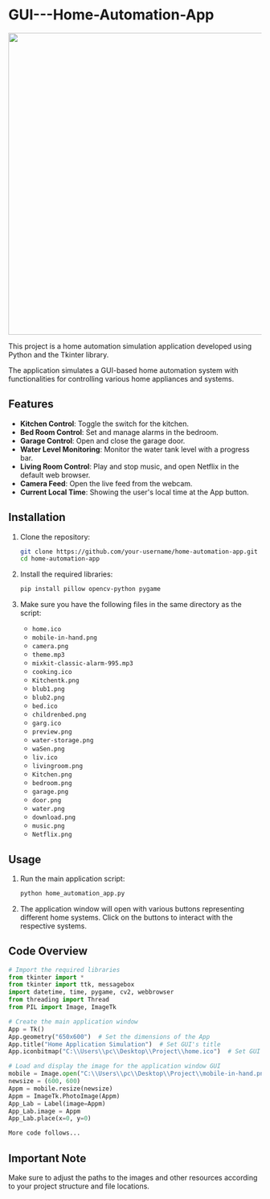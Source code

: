 # GUI---Home-Automation-App

<p align="center">
  <img src="https://github.com/user-attachments/assets/9a9c6be7-d42c-46ce-a206-8d96b1c3a9e1" width="600" height="600">
</p>

<p> This project is a home automation simulation application developed using Python and the Tkinter library. </p>
<p> The application simulates a GUI-based home automation system with functionalities for controlling various home appliances and systems.</p> 

## Features

- **Kitchen Control**: Toggle the switch for the kitchen.
- **Bed Room Control**: Set and manage alarms in the bedroom.
- **Garage Control**: Open and close the garage door.
- **Water Level Monitoring**: Monitor the water tank level with a progress bar.
- **Living Room Control**: Play and stop music, and open Netflix in the default web browser.
- **Camera Feed**: Open the live feed from the webcam.
- **Current Local Time**: Showing the user's local time at the App button.

## Installation

1. Clone the repository:
    ```sh
    git clone https://github.com/your-username/home-automation-app.git
    cd home-automation-app
    ```

2. Install the required libraries:
    ```sh
    pip install pillow opencv-python pygame
    ```

3. Make sure you have the following files in the same directory as the script:
    - `home.ico`
    - `mobile-in-hand.png`
    - `camera.png`
    - `theme.mp3`
    - `mixkit-classic-alarm-995.mp3`
    - `cooking.ico`
    - `Kitchentk.png`
    - `blub1.png`
    - `blub2.png`
    - `bed.ico`
    - `childrenbed.png`
    - `garg.ico`
    - `preview.png`
    - `water-storage.png`
    - `waSen.png`
    - `liv.ico`
    - `livingroom.png`
    - `Kitchen.png`
    - `bedroom.png`
    - `garage.png`
    - `door.png`
    - `water.png`
    - `download.png`
    - `music.png`
    - `Netflix.png`

## Usage

1. Run the main application script:
    ```sh
    python home_automation_app.py
    ```

2. The application window will open with various buttons representing different home systems. Click on the buttons to interact with the respective systems.

## Code Overview

```python
# Import the required libraries
from tkinter import *
from tkinter import ttk, messagebox
import datetime, time, pygame, cv2, webbrowser
from threading import Thread
from PIL import Image, ImageTk

# Create the main application window
App = Tk()
App.geometry("650x600")  # Set the dimensions of the App
App.title("Home Application Simulation")  # Set GUI's title
App.iconbitmap("C:\\Users\\pc\\Desktop\\Project\\home.ico")  # Set GUI's icon 

# Load and display the image for the application window GUI
mobile = Image.open("C:\\Users\\pc\\Desktop\\Project\\mobile-in-hand.png")
newsize = (600, 600)
Appm = mobile.resize(newsize)
Appm = ImageTk.PhotoImage(Appm)
App_Lab = Label(image=Appm)
App_Lab.image = Appm
App_Lab.place(x=0, y=0)

More code follows...
```


## Important Note

Make sure to adjust the paths to the images and other resources according to your project structure and file locations.





